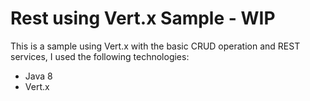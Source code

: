 # Rest using Vert.x Sample - WIP

This is a sample using Vert.x with the basic CRUD operation and REST services, I used the following technologies:

* Java 8
* Vert.x
